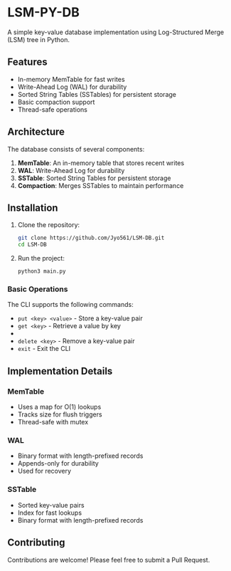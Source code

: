 # LSM-PY-DB

A simple key-value database implementation using Log-Structured Merge (LSM) tree in Python.

## Features

- In-memory MemTable for fast writes
- Write-Ahead Log (WAL) for durability
- Sorted String Tables (SSTables) for persistent storage
- Basic compaction support
- Thread-safe operations

## Architecture

The database consists of several components:

1. **MemTable**: An in-memory table that stores recent writes
2. **WAL**: Write-Ahead Log for durability
3. **SSTable**: Sorted String Tables for persistent storage
4. **Compaction**: Merges SSTables to maintain performance

## Installation

1. Clone the repository:

   ```bash
   git clone https://github.com/Jyo561/LSM-DB.git
   cd LSM-DB
   ```

2. Run the project:
   ```
   python3 main.py
   ```

### Basic Operations

The CLI supports the following commands:

- `put <key> <value>` - Store a key-value pair
- `get <key>` - Retrieve a value by key
- 
- `delete <key>` - Remove a key-value pair
- `exit` - Exit the CLI

## Implementation Details

### MemTable

- Uses a map for O(1) lookups
- Tracks size for flush triggers
- Thread-safe with mutex

### WAL

- Binary format with length-prefixed records
- Appends-only for durability
- Used for recovery

### SSTable

- Sorted key-value pairs
- Index for fast lookups
- Binary format with length-prefixed records


## Contributing

Contributions are welcome! Please feel free to submit a Pull Request.


